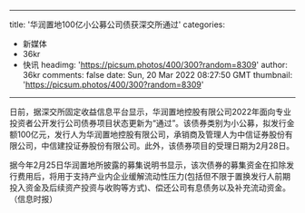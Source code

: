 
---
title: '华润置地100亿小公募公司债获深交所通过'
categories: 
 - 新媒体
 - 36kr
 - 快讯
headimg: 'https://picsum.photos/400/300?random=8309'
author: 36kr
comments: false
date: Sun, 20 Mar 2022 08:27:50 GMT
thumbnail: 'https://picsum.photos/400/300?random=8309'
---

<div>   
日前，据深交所固定收益信息平台显示，华润置地控股有限公司2022年面向专业投资者公开发行公司债券项目状态更新为“通过”。该债券类别为小公募，拟发行金额100亿元，发行人为华润置地控股有限公司，承销商及管理人为中信证券股份有限公司，中信建投证券股份有限公司。此外，该债券项目的受理日期为2月28日。

据今年2月25日华润置地所披露的募集说明书显示，该次债券的募集资金在扣除发行费用后，将用于支持产业内企业缓解流动性压力(包括但不限于置换发行人前期投入资金及后续资产投资与收购等方式)、偿还公司有息债务以及补充流动资金。（信息时报）  
</div>
            